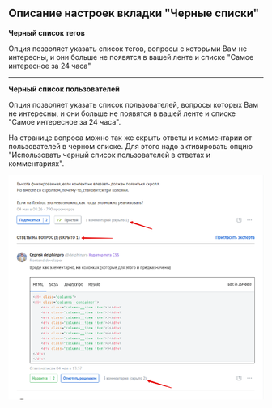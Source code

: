 ## Описание настроек вкладки "Черные списки"

**Черный список тегов**

Опция позволяет указать список тегов, вопросы с которыми Вам не интересны, и они больше не появятся в вашей ленте и списке "Самое интересное за 24 часа"

---

**Черный список пользователей**

Опция позволяет указать список пользователей, вопросы которых Вам не интересны, и они больше не появятся в вашей ленте и списке "Самое интересное за 24 часа".

На странице вопроса можно так же скрыть ответы и комментарии от пользователей в черном списке. Для этого надо активировать опцию "Использовать черный список пользователей в ответах и комментариях".

![](../images/screenshots/author-blacklist-on-question-page.png)
